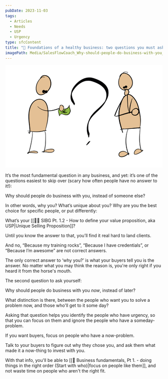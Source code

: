 ```yaml
---
pubDate: 2023-11-03
tags:
  - Articles
  - Needs
  - USP
  - Urgency
type: sfcContent
title: "📄 Foundations of a healthy business: two questions you must ask yourself"
imagePath: Media/SalesFlowCoach_Why-should-people-do-business-with-you_MartinStellar.png
---
```


![](Media/SalesFlowCoach_Why-should-people-do-business-with-you_MartinStellar.png)

It’s the most fundamental question in any business, and yet: it’s one of the questions easiest to skip over (scary how often people have no answer to it!):

Why should people do business with you, instead of someone else?

In other words, why you? What’s unique about you? Why are you the best choice for specific people, or put differently:

What’s your [[👨‍🎓 SIBG Pt. 1.2 - How to define your value proposition, aka USP|Unique Selling Proposition]]?

Until you know the answer to that, you’ll find it real hard to land clients.

And no, “Because my training rocks”, “Because I have credentials”, or “Because I’m awesome” are not correct answers.

The only correct answer to ‘why you?’ is what your buyers tell you is the answer. No matter what you may think the reason is, you're only right if you heard it from the horse's mouth.

The second question to ask yourself:

Why should people do business with you *now*, instead of later?

What distinction is there, between the people who want you to solve a problem now, and those who'll get to it some day?

Asking that question helps you identify the people who have urgency, so that you can focus on them and ignore the people who have a someday-problem.

If you want buyers, focus on people who have a now-problem.

Talk to your buyers to figure out why they chose you, and ask them what made it a now-thing to invest with you.

With that info, you'll be able to [[📄 Business fundamentals, Pt 1. - doing things in the right order (Start with who)|focus on people like them]], and not waste time on people who aren't the right fit.
